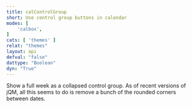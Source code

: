 ```yaml
---
title: calControlGroup
short: Use control group buttons in calendar
modes: [
	'calbox',
]
cats: [ 'themes' ]
relat: "themes"
layout: api
defval: "false"
dattype: "Boolean"
dyn: "True"
---
```


Show a full week as a collapsed control group.  As of recent versions of jQM, all
this seems to do is remove a bunch of the rounded corners between dates.
